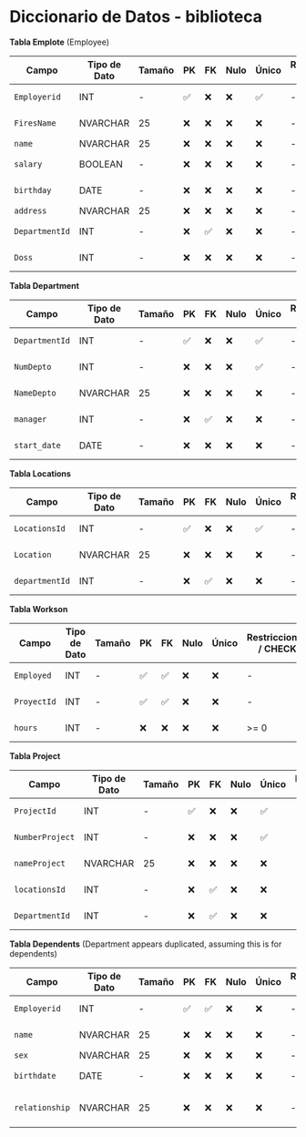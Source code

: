 # Diccionario de Datos - biblioteca
**Tabla Emplote** (Employee)

| Campo           | Tipo de Dato | Tamaño | PK  | FK  | Nulo | Único | Restricciones / CHECK | Referencia a           | Descripción                  |
|-----------------|--------------|--------|-----|-----|------|--------|----------------------|------------------------|------------------------------|
| `Employerid`    | INT          | -      | ✅  | ❌  | ❌   | ✅     | -                    | -                      | ID del empleado              |
| `FiresName`     | NVARCHAR     | 25     | ❌  | ❌  | ❌   | ❌     | -                    | -                      | Primer nombre                |
| `name`          | NVARCHAR     | 25     | ❌  | ❌  | ❌   | ❌     | -                    | -                      | Apellido                     |
| `salary`        | BOOLEAN      | -      | ❌  | ❌  | ❌   | ❌     | -                    | -                      | Salario (¿activo?)           |
| `birthday`      | DATE         | -      | ❌  | ❌  | ❌   | ❌     | -                    | -                      | Fecha de nacimiento          |
| `address`       | NVARCHAR     | 25     | ❌  | ❌  | ❌   | ❌     | -                    | -                      | Dirección                    |
| `DepartmentId`  | INT          | -      | ❌  | ✅  | ❌   | ❌     | -                    | Department(DepartmentId)| Departamento asignado        |
| `Doss`          | INT          | -      | ❌  | ❌  | ❌   | ❌     | -                    | -                      | Número de seguro/Doss        |

**Tabla Department**

| Campo           | Tipo de Dato | Tamaño | PK  | FK  | Nulo | Único | Restricciones / CHECK | Referencia a           | Descripción                  |
|-----------------|--------------|--------|-----|-----|------|--------|----------------------|------------------------|------------------------------|
| `DepartmentId`  | INT          | -      | ✅  | ❌  | ❌   | ✅     | -                    | -                      | ID del departamento          |
| `NumDepto`      | INT          | -      | ❌  | ❌  | ❌   | ✅     | -                    | -                      | Número de departamento       |
| `NameDepto`     | NVARCHAR     | 25     | ❌  | ❌  | ❌   | ❌     | -                    | -                      | Nombre del departamento      |
| `manager`       | INT          | -      | ❌  | ✅  | ❌   | ❌     | -                    | Emplote(Employerid)    | Gerente del departamento     |
| `start_date`    | DATE         | -      | ❌  | ❌  | ❌   | ❌     | -                    | -                      | Fecha de creación            |

**Tabla Locations**

| Campo           | Tipo de Dato | Tamaño | PK  | FK  | Nulo | Único | Restricciones / CHECK | Referencia a           | Descripción                  |
|-----------------|--------------|--------|-----|-----|------|--------|----------------------|------------------------|------------------------------|
| `LocationsId`   | INT          | -      | ✅  | ❌  | ❌   | ✅     | -                    | -                      | ID de ubicación              |
| `Location`      | NVARCHAR     | 25     | ❌  | ❌  | ❌   | ❌     | -                    | -                      | Nombre de ubicación          |
| `departmentId`  | INT          | -      | ❌  | ✅  | ❌   | ❌     | -                    | Department(DepartmentId)| Departamento asociado        |

**Tabla Workson**

| Campo           | Tipo de Dato | Tamaño | PK  | FK  | Nulo | Único | Restricciones / CHECK | Referencia a           | Descripción                  |
|-----------------|--------------|--------|-----|-----|------|--------|----------------------|------------------------|------------------------------|
| `Employed`      | INT          | -      | ✅  | ✅  | ❌   | ❌     | -                    | Emplote(Employerid)    | Empleado asignado            |
| `ProyectId`     | INT          | -      | ✅  | ✅  | ❌   | ❌     | -                    | Project(ProjectId)     | Proyecto asignado            |
| `hours`         | INT          | -      | ❌  | ❌  | ❌   | ❌     | >= 0                 | -                      | Horas trabajadas             |

**Tabla Project**

| Campo           | Tipo de Dato | Tamaño | PK  | FK  | Nulo | Único | Restricciones / CHECK | Referencia a           | Descripción                  |
|-----------------|--------------|--------|-----|-----|------|--------|----------------------|------------------------|------------------------------|
| `ProjectId`     | INT          | -      | ✅  | ❌  | ❌   | ✅     | -                    | -                      | ID del proyecto              |
| `NumberProject` | INT          | -      | ❌  | ❌  | ❌   | ✅     | -                    | -                      | Número del proyecto          |
| `nameProject`   | NVARCHAR     | 25     | ❌  | ❌  | ❌   | ❌     | -                    | -                      | Nombre del proyecto          |
| `locationsId`   | INT          | -      | ❌  | ✅  | ❌   | ❌     | -                    | Locations(LocationsId) | Ubicación del proyecto       |
| `DepartmentId`  | INT          | -      | ❌  | ✅  | ❌   | ❌     | -                    | Department(DepartmentId)| Departamento responsable     |

**Tabla Dependents** (Department appears duplicated, assuming this is for dependents)

| Campo           | Tipo de Dato | Tamaño | PK  | FK  | Nulo | Único | Restricciones / CHECK | Referencia a           | Descripción                  |
|-----------------|--------------|--------|-----|-----|------|--------|----------------------|------------------------|------------------------------|
| `Employerid`    | INT          | -      | ✅  | ✅  | ❌   | ❌     | -                    | Emplote(Employerid)    | Empleado relacionado         |
| `name`          | NVARCHAR     | 25     | ❌  | ❌  | ❌   | ❌     | -                    | -                      | Nombre del dependiente       |
| `sex`           | NVARCHAR     | 25     | ❌  | ❌  | ❌   | ❌     | -                    | -                      | Género                       |
| `birthdate`     | DATE         | -      | ❌  | ❌  | ❌   | ❌     | -                    | -                      | Fecha de nacimiento          |
| `relationship`  | NVARCHAR     | 25     | ❌  | ❌  | ❌   | ❌     | -                    | -                      | Relación con el empleado     |